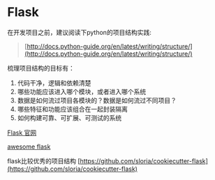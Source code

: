 # Flask
在开发项目之前，建议阅读下python的项目结构实践:

> [http://docs.python-guide.org/en/latest/writing/structure/](http://docs.python-guide.org/en/latest/writing/structure/)

梳理项目结构的目标有：

1. 代码干净，逻辑和依赖清楚
2. 哪些功能应该进入哪个模块，或者进入哪个系统
3. 数据是如何流过项目各模块的？数据是如何流过不同项目？
4. 哪些特征和功能应该组合在一起封装隔离
5. 如何构建可靠、可扩展、可测试的系统

[Flask 官网](http://flask.pocoo.org/)

[awesome flask](https://github.com/humiaozuzu/awesome-flask)

flask比较优秀的项目结构 [https://github.com/sloria/cookiecutter-flask](https://github.com/sloria/cookiecutter-flask)